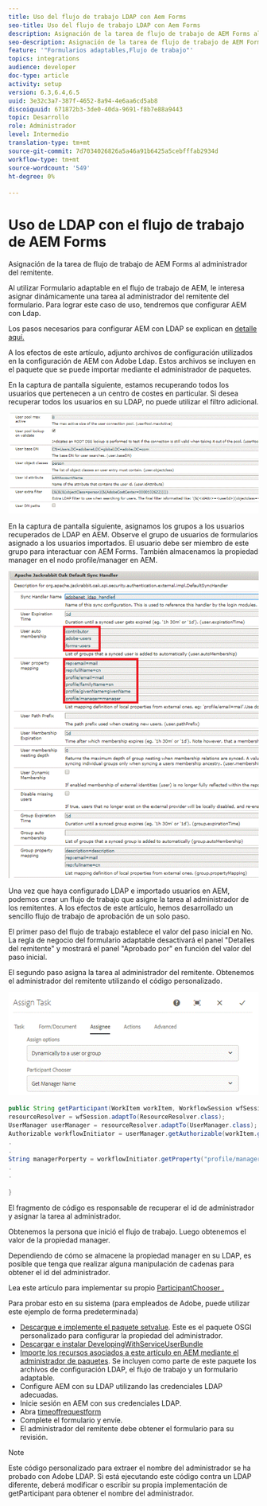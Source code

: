```yaml
---
title: Uso del flujo de trabajo LDAP con Aem Forms
seo-title: Uso del flujo de trabajo LDAP con Aem Forms
description: Asignación de la tarea de flujo de trabajo de AEM Forms al administrador del remitente
seo-description: Asignación de la tarea de flujo de trabajo de AEM Forms al administrador del remitente
feature: '"Formularios adaptables,Flujo de trabajo"'
topics: integrations
audience: developer
doc-type: article
activity: setup
version: 6.3,6.4,6.5
uuid: 3e32c3a7-387f-4652-8a94-4e6aa6cd5ab8
discoiquuid: 671872b3-3de0-40da-9691-f8b7e88a9443
topic: Desarrollo
role: Administrador
level: Intermedio
translation-type: tm+mt
source-git-commit: 7d7034026826a5a46a91b6425a5cebfffab2934d
workflow-type: tm+mt
source-wordcount: '549'
ht-degree: 0%

---
```



# Uso de LDAP con el flujo de trabajo de AEM Forms

Asignación de la tarea de flujo de trabajo de AEM Forms al administrador del remitente.

Al utilizar Formulario adaptable en el flujo de trabajo de AEM, le interesa asignar dinámicamente una tarea al administrador del remitente del formulario. Para lograr este caso de uso, tendremos que configurar AEM con Ldap.

Los pasos necesarios para configurar AEM con LDAP se explican en [detalle aquí.](https://helpx.adobe.com/experience-manager/6-5/sites/administering/using/ldap-config.html)

A los efectos de este artículo, adjunto archivos de configuración utilizados en la configuración de AEM con Adobe Ldap. Estos archivos se incluyen en el paquete que se puede importar mediante el administrador de paquetes.

En la captura de pantalla siguiente, estamos recuperando todos los usuarios que pertenecen a un centro de costes en particular. Si desea recuperar todos los usuarios en su LDAP, no puede utilizar el filtro adicional.

![Configuración LDAP](assets/costcenterldap.gif)

En la captura de pantalla siguiente, asignamos los grupos a los usuarios recuperados de LDAP en AEM. Observe el grupo de usuarios de formularios asignado a los usuarios importados. El usuario debe ser miembro de este grupo para interactuar con AEM Forms. También almacenamos la propiedad manager en el nodo profile/manager en AEM.

![Synchandler](assets/synchandler.gif)

Una vez que haya configurado LDAP e importado usuarios en AEM, podemos crear un flujo de trabajo que asigne la tarea al administrador de los remitentes. A los efectos de este artículo, hemos desarrollado un sencillo flujo de trabajo de aprobación de un solo paso.

El primer paso del flujo de trabajo establece el valor del paso inicial en No. La regla de negocio del formulario adaptable desactivará el panel &quot;Detalles del remitente&quot; y mostrará el panel &quot;Aprobado por&quot; en función del valor del paso inicial.

El segundo paso asigna la tarea al administrador del remitente. Obtenemos el administrador del remitente utilizando el código personalizado.

![Asignar tarea](assets/assigntask.gif)

```java
public String getParticipant(WorkItem workItem, WorkflowSession wfSession, MetaDataMap arg2) throws WorkflowException{
resourceResolver = wfSession.adaptTo(ResourceResolver.class);
UserManager userManager = resourceResolver.adaptTo(UserManager.class);
Authorizable workflowInitiator = userManager.getAuthorizable(workItem.getWorkflow().getInitiator());
.
.
String managerPorperty = workflowInitiator.getProperty("profile/manager")[0].getString();
.
.

}
```

El fragmento de código es responsable de recuperar el id de administrador y asignar la tarea al administrador.

Obtenemos la persona que inició el flujo de trabajo. Luego obtenemos el valor de la propiedad manager.

Dependiendo de cómo se almacene la propiedad manager en su LDAP, es posible que tenga que realizar alguna manipulación de cadenas para obtener el id del administrador.

Lea este artículo para implementar su propio [ ParticipantChooser .](https://helpx.adobe.com/experience-manager/using/dynamic-steps.html)

Para probar esto en su sistema (para empleados de Adobe, puede utilizar este ejemplo de forma predeterminada)

* [Descargue e implemente el paquete setvalue](/help/forms/assets/common-osgi-bundles/SetValueApp.core-1.0-SNAPSHOT.jar). Este es el paquete OSGI personalizado para configurar la propiedad del administrador.
* [Descargar e instalar DevelopingWithServiceUserBundle](/help/forms/assets/common-osgi-bundles/DevelopingWithServiceUser.jar)
* [Importe los recursos asociados a este artículo en AEM mediante el administrador de paquetes](assets/aem-forms-ldap.zip). Se incluyen como parte de este paquete los archivos de configuración LDAP, el flujo de trabajo y un formulario adaptable.
* Configure AEM con su LDAP utilizando las credenciales LDAP adecuadas.
* Inicie sesión en AEM con sus credenciales LDAP.
* Abra [timeoffrequestform](http://localhost:4502/content/dam/formsanddocuments/helpx/timeoffrequestform/jcr:content?wcmmode=disabled)
* Complete el formulario y envíe.
* El administrador del remitente debe obtener el formulario para su revisión.

>[!NOTE]
>
>Este código personalizado para extraer el nombre del administrador se ha probado con Adobe LDAP. Si está ejecutando este código contra un LDAP diferente, deberá modificar o escribir su propia implementación de getParticipant para obtener el nombre del administrador.
